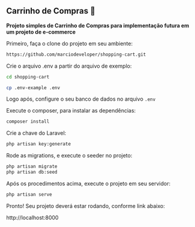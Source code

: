 ## Carrinho de Compras 🛒

**Projeto simples de Carrinho de Compras para implementação futura em um projeto de e-commerce**

Primeiro, faça o clone do projeto em seu ambiente:

```bash
https://github.com/marciodeveloper/shopping-cart.git
```

Crie o arquivo .env a partir do arquivo de exemplo:

```bash
cd shopping-cart
```

```bash
cp .env-example .env
```

Logo após, configure o seu banco de dados no arquivo `.env`

Execute o composer, para instalar as dependências:

```bash
composer install
```

Crie a chave do Laravel:

```bash
php artisan key:generate	
```

Rode as migrations, e execute o seeder no projeto:

```bash
php artisan migrate
php artisan db:seed
```

Após os procedimentos acima, execute o projeto em seu servidor:

```bash
php artisan serve	
```

Pronto! Seu projeto deverá estar rodando, conforme link abaixo:

http://localhost:8000
